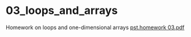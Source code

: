 # 03_loops_and_arrays
Homework on loops and one-dimensional arrays
[pst.homework 03.pdf](https://github.com/mr-Din/03_loops_and_arrays/files/8040341/pst.homework.03.pdf)
